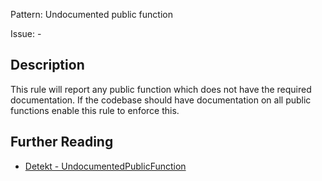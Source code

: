 Pattern: Undocumented public function

Issue: -

## Description

This rule will report any public function which does not have the required documentation. If the codebase should have documentation on all public functions enable this rule to enforce this.

## Further Reading

* [Detekt - UndocumentedPublicFunction](https://arturbosch.github.io/detekt/comments.html#undocumentedpublicfunction)